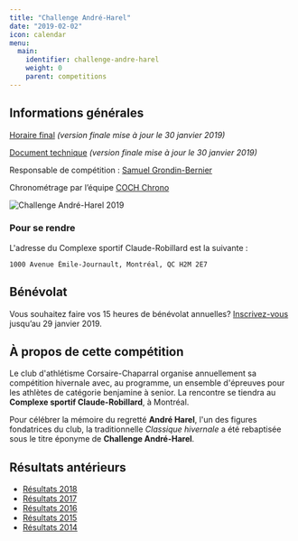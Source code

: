 ```yaml
---
title: "Challenge André-Harel"
date: "2019-02-02"
icon: calendar
menu:
  main:
    identifier: challenge-andre-harel
    weight: 0
    parent: competitions
---
```



## Informations générales

[Horaire final](https://campagnes.corsaire-chaparral.org/asset/235:horaire-final-challenge-andre-harel) _(version finale mise à jour le 30 janvier 2019)_

[Document technique](https://campagnes.corsaire-chaparral.org/asset/223:doc-technique-challenge-andre-harel-2019) _(version finale mise à jour le 30 janvier 2019)_

Responsable de compétition : [Samuel Grondin-Bernier](mailto:grondin750@hotmail.com)

Chronométrage par l’équipe [COCH Chrono](mailto:chronometrage@corsaire-chaparral.org)

![Challenge André-Harel 2019](../promo-challenge-andre-harel-2019.jpg)

### Pour se rendre

L'adresse du Complexe sportif Claude-Robillard est la suivante :

```
1000 Avenue Émile-Journault, Montréal, QC H2M 2E7
```

## Bénévolat

Vous souhaitez faire vos 15 heures de bénévolat annuelles? [Inscrivez-vous](https://campagnes.corsaire-chaparral.org/benevolat-challenge-andre-harel-2019) jusqu’au 29 janvier 2019.

## À propos de cette compétition

Le club d'athlétisme Corsaire-Chaparral organise annuellement sa compétition hivernale avec, au programme, un ensemble d'épreuves pour les athlètes de catégorie benjamine à senior. La rencontre se tiendra au **Complexe sportif Claude-Robillard**, à Montréal.

Pour célébrer la mémoire du regretté **André Harel**, l'un des figures fondatrices du club, la traditionnelle _Classique hivernale_ a été rebaptisée sous le titre éponyme de **Challenge André-Harel**.

## Résultats antérieurs

* [Résultats 2018](/resultats/2018/challenge-andre-harel/)
* [Résultats 2017](/resultats/2017/classique-hivernale-coch-2017/)
* [Résultats 2016](/resultats/2016/classique-hivernale-coch-2016/)
* [Résultats 2015](/resultats/2015/classique-hivernale-coch-2015/)
* [Résultats 2014](/resultats/2014/classique-hivernale-coch-2014/)
